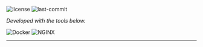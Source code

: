 
<p align="left">
   <img src="https://img.shields.io/badge/License-MIT-yellow.svg?style=plastic&logoColor=white" alt="license">
	<img src="https://img.shields.io/github/last-commit/ZCHAnalytics/docker_projects?style=plastic&color=0080ff" alt="last-commit">
	
<p>
<p align="left">
		<em>Developed with the tools below.</em>
</p>
<p align="left">
		<img src="https://img.shields.io/badge/docker-%230db7ed.svg?style=plastic&logo=docker&logoColor=white" alt="Docker">
		<img src="https://img.shields.io/badge/nginx-%23009639.svg?style=plastic&logo=nginx&logoColor=white" alt="NGINX">
</p>
<hr>
